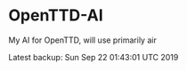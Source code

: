 # OpenTTD-AI
My AI for OpenTTD, will use primarily air

Latest backup: Sun Sep 22 01:43:01 UTC 2019
